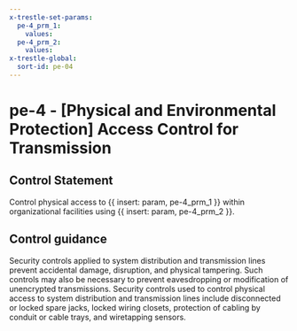 ```yaml
---
x-trestle-set-params:
  pe-4_prm_1:
    values:
  pe-4_prm_2:
    values:
x-trestle-global:
  sort-id: pe-04
---
```


# pe-4 - \[Physical and Environmental Protection\] Access Control for Transmission

## Control Statement

Control physical access to {{ insert: param, pe-4_prm_1 }} within organizational facilities using {{ insert: param, pe-4_prm_2 }}.

## Control guidance

Security controls applied to system distribution and transmission lines prevent accidental damage, disruption, and physical tampering. Such controls may also be necessary to prevent eavesdropping or modification of unencrypted transmissions. Security controls used to control physical access to system distribution and transmission lines include disconnected or locked spare jacks, locked wiring closets, protection of cabling by conduit or cable trays, and wiretapping sensors.
